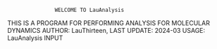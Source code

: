                    WELCOME TO LauAnalysis

 THIS IS A PROGRAM FOR PERFORMING ANALYSIS FOR MOLECULAR DYNAMICS
 AUTHOR: LauThirteen, LAST UPDATE: 2024-03
 USAGE: LauAnalysis INPUT
